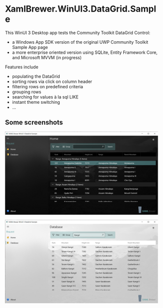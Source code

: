 # XamlBrewer.WinUI3.DataGrid.Sample

This WinUI 3 Desktop app tests the Community Toolkit DataGrid Control:
* a Windows App SDK version of the original UWP Community Toolkit Sample App page
* a more enterprise oriented version using SQLite, Entity Framework Core, and Microsoft MVVM (in progress)

Features include
* populating the DataGrid
* sorting rows via click on column header
* filtering rows on predefined criteria
* grouping rows
* searching for values à la sql LIKE
* instant theme switching
* ...

## Some screenshots

![Screenshot](Assets/HomeGroup.png?raw=true)

![Screenshot](Assets/DatabaseSearch.png?raw=true)